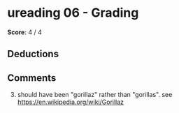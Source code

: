 ureading 06 - Grading
=====================

**Score**: 4 / 4

Deductions
----------

Comments
--------

3. should have been "gorillaz" rather than "gorillas". see https://en.wikipedia.org/wiki/Gorillaz
